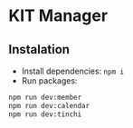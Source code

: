 # KIT Manager

## Instalation

- Install dependencies: `npm i`
- Run packages:

```bash
npm run dev:member
npm run dev:calendar
npm run dev:tinchi
```
